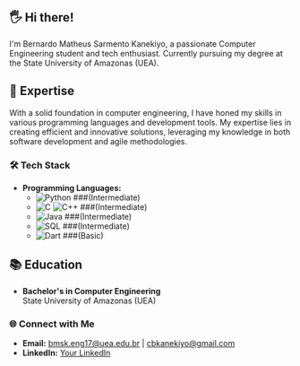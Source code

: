 ## 🖐️ Hi there!

I'm Bernardo Matheus Sarmento Kanekiyo, a passionate Computer Engineering student and tech enthusiast. Currently pursuing my degree at the State University of Amazonas (UEA).

## 🚀 Expertise

With a solid foundation in computer engineering, I have honed my skills in various programming languages and development tools. My expertise lies in creating efficient and innovative solutions, leveraging my knowledge in both software development and agile methodologies.

### 🛠️ Tech Stack

- **Programming Languages:** 
  - ![Python](https://img.shields.io/badge/-Python-3776AB?style=for-the-badge&logo=python&logoColor=white)  ###(Intermediate)
  - ![C](https://img.shields.io/badge/-C-00599C?style=for-the-badge&logo=c&logoColor=white) ![C++](https://img.shields.io/badge/-C++-00599C?style=for-the-badge&logo=cplusplus&logoColor=white) ###(Intermediate)
  - ![Java](https://img.shields.io/badge/-Java-007396?style=for-the-badge&logo=java&logoColor=white) ###(Intermediate)
  - ![SQL](https://img.shields.io/badge/-SQL-4479A1?style=for-the-badge&logo=postgresql&logoColor=white) ###(Intermediate)
  - ![Dart](https://img.shields.io/badge/-Dart-0175C2?style=for-the-badge&logo=dart&logoColor=white) ###(Basic)


## 📚 Education

- **Bachelor's in Computer Engineering**  
  State University of Amazonas (UEA)  

### 🌐 Connect with Me

- **Email:** bmsk.eng17@uea.edu.br | cbkanekiyo@gmail.com
- **LinkedIn:** [Your LinkedIn](https://www.linkedin.com/in/bernardo-kanekiyo-8061a5157/)

